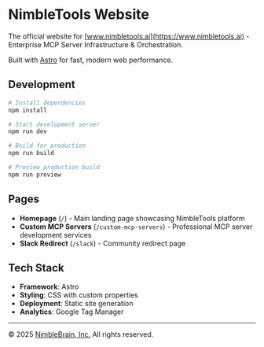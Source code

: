 # NimbleTools Website

The official website for [www.nimbletools.ai](https://www.nimbletools.ai) - Enterprise MCP Server Infrastructure & Orchestration.

Built with [Astro](https://astro.build) for fast, modern web performance.

## Development

```bash
# Install dependencies
npm install

# Start development server
npm run dev

# Build for production
npm run build

# Preview production build
npm run preview
```

## Pages

- **Homepage** (`/`) - Main landing page showcasing NimbleTools platform
- **Custom MCP Servers** (`/custom-mcp-servers`) - Professional MCP server development services
- **Slack Redirect** (`/slack`) - Community redirect page

## Tech Stack

- **Framework**: Astro
- **Styling**: CSS with custom properties
- **Deployment**: Static site generation
- **Analytics**: Google Tag Manager

---

© 2025 [NimbleBrain, Inc.](https://www.nimblebrain.ai) All rights reserved.